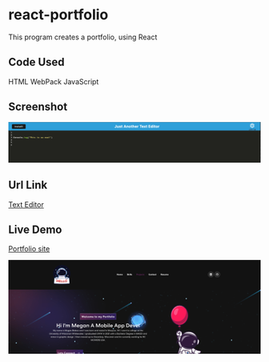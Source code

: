 # react-portfolio
This program creates a portfolio, using React 


## Code Used
HTML WebPack JavaScript

## Screenshot
![This is an image of my project](https://github.com/megsra17/text-editor/blob/main/Screenshot%202023-01-23%20at%2010.22.21%20PM.png)

## Url Link
[Text Editor](https://text-editor-again.herokuapp.com/)
## Live Demo
[Portfolio site](https://megsra17.github.io/react-portfolio/)

![This is an image of my project](https://github.com/megsra17/react-portfolio/blob/main/Screenshot%202023-01-31%20at%2011.13.35%20PM.png)
